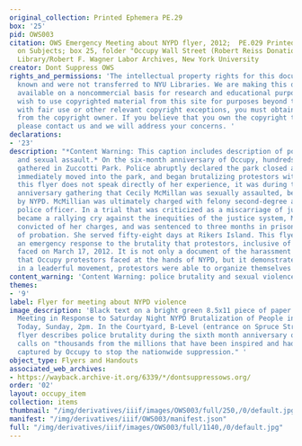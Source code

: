 ```yaml
---
original_collection: Printed Ephemera PE.29
box: '25'
pid: OWS003
citation: OWS Emergency Meeting about NYPD flyer, 2012;  PE.029 Printed Ephemera Collection
  on Subjects; box 25, folder "Occupy Wall Street (Robert Reiss Donation)"; Tamiment
  Library/Robert F. Wagner Labor Archives, New York University
creator: Dont Suppress OWS
rights_and_permissions: 'The intellectual property rights for this document are not
  known and were not transferred to NYU Libraries. We are making this document publicly
  available on a noncommercial basis for research and educational purposes. If you
  wish to use copyrighted material from this site for purposes beyond those in accordance
  with fair use or other relevant copyright exceptions, you must obtain permission
  from the copyright owner. If you believe that you own the copyright to this document,
  please contact us and we will address your concerns. '
declarations:
- '23'
description: "*Content Warning: This caption includes description of police brutality
  and sexual assault.* On the six-month anniversary of Occupy, hundreds of protestors
  gathered in Zuccotti Park. Police abruptly declared the park closed at 11:30 PM,
  immediately moved into the park, and began brutalizing protestors with batons. Though
  this flyer does not speak directly of her experience, it was during this six-month
  anniversary gathering that Cecily McMillan was sexually assaulted, beaten, and arrested
  by NYPD. McMillian was ultimately charged with felony second-degree assault of a
  police officer. In a trial that was criticized as a miscarriage of justice, and
  became a rallying cry against the inequities of the justice system, McMillian was
  convicted of her charges, and was sentenced to three months in prison and five years
  of probation. She served fifty-eight days at Rikers Island. This flyer calls for
  an emergency response to the brutality that protestors, inclusive of McMillian,
  faced on March 17, 2012. It is not only a document of the harassment and violence
  that Occupy protestors faced at the hands of NYPD, but it demonstrates how fluidly,
  in a leaderful movement, protestors were able to organize themselves into action."
content_warning: 'Content Warning: police brutality and sexual violence'
themes:
- '9'
label: Flyer for meeting about NYPD violence
image_description: 'Black text on a bright green 8.5x11 piece of paper reads "Emergency
  Meeting in Response to Saturday Night NYPD Brutalization of People in Zuccotti Park.
  Today, Sunday, 2pm. In the Courtyard, B-Level (entrance on Spruce Street).” The
  flyer describes police brutality during the sixth month anniversary of Occupy and
  calls on "thousands from the millions that have been inspired and had their imagination
  captured by Occupy to stop the nationwide suppression." '
object_type: Flyers and Handouts
associated_web_archives:
- https://wayback.archive-it.org/6339/*/dontsuppressows.org/
order: '02'
layout: occupy_item
collection: items
thumbnail: "/img/derivatives/iiif/images/OWS003/full/250,/0/default.jpg"
manifest: "/img/derivatives/iiif/OWS003/manifest.json"
full: "/img/derivatives/iiif/images/OWS003/full/1140,/0/default.jpg"
---
```

